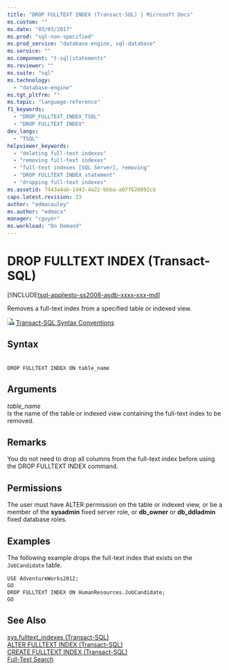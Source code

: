 ```yaml
---
title: "DROP FULLTEXT INDEX (Transact-SQL) | Microsoft Docs"
ms.custom: ""
ms.date: "03/03/2017"
ms.prod: "sql-non-specified"
ms.prod_service: "database-engine, sql-database"
ms.service: ""
ms.component: "t-sql|statements"
ms.reviewer: ""
ms.suite: "sql"
ms.technology: 
  - "database-engine"
ms.tgt_pltfrm: ""
ms.topic: "language-reference"
f1_keywords: 
  - "DROP_FULLTEXT_INDEX_TSQL"
  - "DROP FULLTEXT INDEX"
dev_langs: 
  - "TSQL"
helpviewer_keywords: 
  - "deleting full-text indexes"
  - "removing full-text indexes"
  - "full-text indexes [SQL Server], removing"
  - "DROP FULLTEXT INDEX statement"
  - "dropping full-text indexes"
ms.assetid: 7443a4ab-1d43-4a22-bbba-a07f620892cb
caps.latest.revision: 33
author: "edmacauley"
ms.author: "edmaca"
manager: "cguyer"
ms.workload: "On Demand"
---
```

# DROP FULLTEXT INDEX (Transact-SQL)
[!INCLUDE[tsql-appliesto-ss2008-asdb-xxxx-xxx-md](../../includes/tsql-appliesto-ss2008-asdb-xxxx-xxx-md.md)]

  Removes a full-text index from a specified table or indexed view.  
  
 ![Topic link icon](../../database-engine/configure-windows/media/topic-link.gif "Topic link icon") [Transact-SQL Syntax Conventions](../../t-sql/language-elements/transact-sql-syntax-conventions-transact-sql.md)  
  
## Syntax  
  
```  
  
DROP FULLTEXT INDEX ON table_name  
```  
  
## Arguments  
 *table_name*  
 Is the name of the table or indexed view containing the full-text index to be removed.  
  
## Remarks  
 You do not need to drop all columns from the full-text index before using the DROP FULLTEXT INDEX command.  
  
## Permissions  
 The user must have ALTER permission on the table or indexed view, or be a member of the **sysadmin** fixed server role, or **db_owner** or **db_ddladmin** fixed database roles.  
  
## Examples  
 The following example drops the full-text index that exists on the `JobCandidate` table.  
  
```  
USE AdventureWorks2012;  
GO  
DROP FULLTEXT INDEX ON HumanResources.JobCandidate;  
GO  
```  
  
## See Also  
 [sys.fulltext_indexes &#40;Transact-SQL&#41;](../../relational-databases/system-catalog-views/sys-fulltext-indexes-transact-sql.md)   
 [ALTER FULLTEXT INDEX &#40;Transact-SQL&#41;](../../t-sql/statements/alter-fulltext-index-transact-sql.md)   
 [CREATE FULLTEXT INDEX &#40;Transact-SQL&#41;](../../t-sql/statements/create-fulltext-index-transact-sql.md)   
 [Full-Text Search](../../relational-databases/search/full-text-search.md)  
  
  
